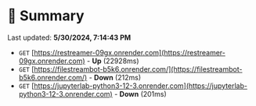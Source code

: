 # 📖 Summary
Last updated: **5/30/2024, 7:14:43 PM**

- `GET` [https://restreamer-09gx.onrender.com](https://restreamer-09gx.onrender.com) - **Up** (22928ms)
- `GET` [https://filestreambot-b5k6.onrender.com/](https://filestreambot-b5k6.onrender.com/) - **Down** (212ms)
- `GET` [https://jupyterlab-python3-12-3.onrender.com](https://jupyterlab-python3-12-3.onrender.com) - **Down** (201ms)
